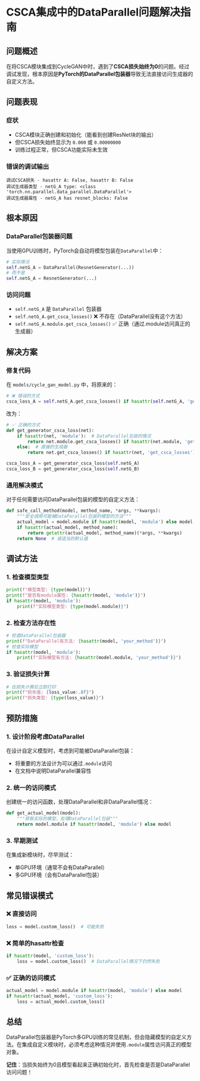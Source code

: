 # CSCA集成中的DataParallel问题解决指南

## 问题概述

在将CSCA模块集成到CycleGAN中时，遇到了**CSCA损失始终为0**的问题。经过调试发现，根本原因是**PyTorch的DataParallel包装器**导致无法直接访问生成器的自定义方法。

## 问题表现

### 症状
- CSCA模块正确创建和初始化（能看到创建ResNet块的输出）
- 但CSCA损失始终显示为 `0.000` 或 `0.00000000`
- 训练过程正常，但CSCA功能实际未生效

### 错误的调试输出
```
调试CSCA损失 - hasattr A: False, hasattr B: False
调试生成器类型 - netG_A type: <class 'torch.nn.parallel.data_parallel.DataParallel'>
调试生成器属性 - netG_A has resnet_blocks: False
```

## 根本原因

### DataParallel包装器问题
当使用GPU训练时，PyTorch会自动将模型包装在`DataParallel`中：
```python
# 实际情况
self.netG_A = DataParallel(ResnetGenerator(...))
# 而不是
self.netG_A = ResnetGenerator(...)
```

### 访问问题
- `self.netG_A` 是 `DataParallel` 包装器
- `self.netG_A.get_csca_losses()` ❌ 不存在（DataParallel没有这个方法）
- `self.netG_A.module.get_csca_losses()` ✅ 正确（通过.module访问真正的生成器）

## 解决方案

### 修复代码
在 `models/cycle_gan_model.py` 中，将原来的：
```python
# ❌ 错误的方式
csca_loss_A = self.netG_A.get_csca_losses() if hasattr(self.netG_A, 'get_csca_losses') else 0.0
```

改为：
```python
# ✅ 正确的方式
def get_generator_csca_loss(net):
    if hasattr(net, 'module'):  # DataParallel包装的情况
        return net.module.get_csca_losses() if hasattr(net.module, 'get_csca_losses') else 0.0
    else:  # 直接的生成器
        return net.get_csca_losses() if hasattr(net, 'get_csca_losses') else 0.0

csca_loss_A = get_generator_csca_loss(self.netG_A)
csca_loss_B = get_generator_csca_loss(self.netG_B)
```

### 通用解决模式
对于任何需要访问DataParallel包装的模型的自定义方法：
```python
def safe_call_method(model, method_name, *args, **kwargs):
    """安全调用可能被DataParallel包装的模型的方法"""
    actual_model = model.module if hasattr(model, 'module') else model
    if hasattr(actual_model, method_name):
        return getattr(actual_model, method_name)(*args, **kwargs)
    return None  # 或适当的默认值
```

## 调试方法

### 1. 检查模型类型
```python
print(f"模型类型: {type(model)}")
print(f"是否有module属性: {hasattr(model, 'module')}")
if hasattr(model, 'module'):
    print(f"实际模型类型: {type(model.module)}")
```

### 2. 检查方法存在性
```python
# 检查DataParallel包装器
print(f"DataParallel有方法: {hasattr(model, 'your_method')}")
# 检查实际模型
if hasattr(model, 'module'):
    print(f"实际模型有方法: {hasattr(model.module, 'your_method')}")
```

### 3. 验证损失计算
```python
# 在损失计算后立即打印
print(f"损失值: {loss_value:.8f}")
print(f"损失类型: {type(loss_value)}")
```

## 预防措施

### 1. 设计阶段考虑DataParallel
在设计自定义模型时，考虑到可能被DataParallel包装：
- 将重要的方法设计为可以通过`.module`访问
- 在文档中说明DataParallel兼容性

### 2. 统一的访问模式
创建统一的访问函数，处理DataParallel和非DataParallel情况：
```python
def get_actual_model(model):
    """获取实际的模型，处理DataParallel包装"""
    return model.module if hasattr(model, 'module') else model
```

### 3. 早期测试
在集成新模块时，尽早测试：
- 单GPU环境（通常不会有DataParallel）
- 多GPU环境（会有DataParallel包装）

## 常见错误模式

### ❌ 直接访问
```python
loss = model.custom_loss()  # 可能失败
```

### ❌ 简单的hasattr检查
```python
if hasattr(model, 'custom_loss'):
    loss = model.custom_loss()  # DataParallel情况下仍然失败
```

### ✅ 正确的访问模式
```python
actual_model = model.module if hasattr(model, 'module') else model
if hasattr(actual_model, 'custom_loss'):
    loss = actual_model.custom_loss()
```

## 总结

DataParallel包装器是PyTorch多GPU训练的常见机制，但会隐藏模型的自定义方法。在集成自定义模块时，必须考虑这种情况并使用`.module`属性访问真正的模型对象。

**记住**：当损失始终为0且模型看起来正确初始化时，首先检查是否是DataParallel访问问题！
